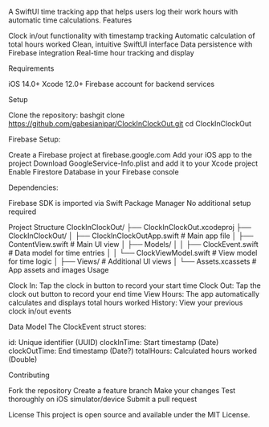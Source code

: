 A SwiftUI time tracking app that helps users log their work hours with automatic time calculations.
Features

Clock in/out functionality with timestamp tracking
Automatic calculation of total hours worked
Clean, intuitive SwiftUI interface
Data persistence with Firebase integration
Real-time hour tracking and display

Requirements

iOS 14.0+
Xcode 12.0+
Firebase account for backend services

Setup

Clone the repository:
bashgit clone https://github.com/gabesianipar/ClockInClockOut.git
cd ClockInClockOut

Firebase Setup:

Create a Firebase project at firebase.google.com
Add your iOS app to the project
Download GoogleService-Info.plist and add it to your Xcode project
Enable Firestore Database in your Firebase console


Dependencies:

Firebase SDK is imported via Swift Package Manager
No additional setup required



Project Structure
ClockInClockOut/
├── ClockInClockOut.xcodeproj
├── ClockInClockOut/
│   ├── ClockInClockOutApp.swift      # Main app file
│   ├── ContentView.swift             # Main UI view
│   ├── Models/
│   │   ├── ClockEvent.swift          # Data model for time entries
│   │   └── ClockViewModel.swift      # View model for time logic
│   ├── Views/                        # Additional UI views
│   └── Assets.xcassets              # App assets and images
Usage

Clock In: Tap the clock in button to record your start time
Clock Out: Tap the clock out button to record your end time
View Hours: The app automatically calculates and displays total hours worked
History: View your previous clock in/out events

Data Model
The ClockEvent struct stores:

id: Unique identifier (UUID)
clockInTime: Start timestamp (Date)
clockOutTime: End timestamp (Date?)
totalHours: Calculated hours worked (Double)

Contributing

Fork the repository
Create a feature branch
Make your changes
Test thoroughly on iOS simulator/device
Submit a pull request

License
This project is open source and available under the MIT License.
